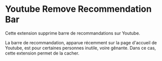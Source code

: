 # Youtube Remove Recommendation Bar

Cette extension supprime barre de recommandations sur Youtube.

La barre de recommandation, apparue récemment sur la page d'accueil de Youtube, est pour certaines personnes inutile, voire gênante. Dans ce cas, cette extension permet de la cacher.
